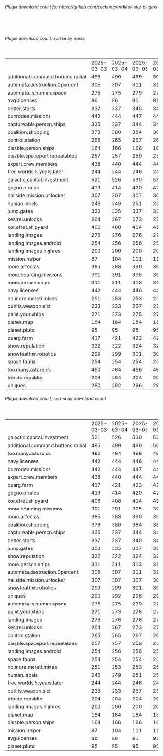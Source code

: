 <h6>Plugin download count for https://github.com/zuckung/endless-sky-plugins</h6><br>
<br>
<h6>Plugin download count, sorted by name</h6><sub><sup><br>
<table>
	<tr>
		<td></td>
		<td>2025-03-03</td>
		<td>2025-03-04</td>
		<td>2025-03-05</td>
		<td>2025-03-06</td>
		<td>2025-03-07</td>
		<td>2025-03-08</td>
		<td>2025-03-09</td>
		<td>today +</td>
	</tr>
	<tr>
		<td>additional.command.buttons.radial</td>
		<td>495</td>
		<td>499</td>
		<td>499</td>
		<td>500</td>
		<td>500</td>
		<td>502</td>
		<td>502</td>
		<td></td>
	</tr>
	<tr>
		<td>automata.destruction.0percent</td>
		<td>305</td>
		<td>307</td>
		<td>311</td>
		<td>311</td>
		<td>311</td>
		<td>313</td>
		<td>313</td>
		<td></td>
	</tr>
	<tr>
		<td>automata.in.human.space</td>
		<td>275</td>
		<td>275</td>
		<td>279</td>
		<td>279</td>
		<td>279</td>
		<td>281</td>
		<td>281</td>
		<td></td>
	</tr>
	<tr>
		<td>avgi.licenses</td>
		<td>86</td>
		<td>86</td>
		<td>91</td>
		<td>91</td>
		<td>95</td>
		<td>97</td>
		<td>97</td>
		<td></td>
	</tr>
	<tr>
		<td>better.starts</td>
		<td>337</td>
		<td>337</td>
		<td>340</td>
		<td>340</td>
		<td>340</td>
		<td>340</td>
		<td>340</td>
		<td></td>
	</tr>
	<tr>
		<td>bunrodea.missions</td>
		<td>442</td>
		<td>444</td>
		<td>447</td>
		<td>447</td>
		<td>447</td>
		<td>447</td>
		<td>447</td>
		<td></td>
	</tr>
	<tr>
		<td>captureable.person.ships</td>
		<td>335</td>
		<td>337</td>
		<td>344</td>
		<td>344</td>
		<td>347</td>
		<td>347</td>
		<td>347</td>
		<td></td>
	</tr>
	<tr>
		<td>coalition.shopping</td>
		<td>378</td>
		<td>380</td>
		<td>384</td>
		<td>384</td>
		<td>384</td>
		<td>386</td>
		<td>388</td>
		<td>+ 2</td>
	</tr>
	<tr>
		<td>control.station</td>
		<td>265</td>
		<td>265</td>
		<td>267</td>
		<td>267</td>
		<td>267</td>
		<td>267</td>
		<td>267</td>
		<td></td>
	</tr>
	<tr>
		<td>disable.person.ships</td>
		<td>164</td>
		<td>166</td>
		<td>166</td>
		<td>166</td>
		<td>168</td>
		<td>168</td>
		<td>168</td>
		<td></td>
	</tr>
	<tr>
		<td>disable.spaceport.repeatables</td>
		<td>257</td>
		<td>257</td>
		<td>259</td>
		<td>259</td>
		<td>259</td>
		<td>259</td>
		<td>259</td>
		<td></td>
	</tr>
	<tr>
		<td>expert.crew.members</td>
		<td>438</td>
		<td>440</td>
		<td>444</td>
		<td>444</td>
		<td>444</td>
		<td>444</td>
		<td>446</td>
		<td>+ 2</td>
	</tr>
	<tr>
		<td>free.worlds.5.years.later</td>
		<td>244</td>
		<td>244</td>
		<td>246</td>
		<td>246</td>
		<td>246</td>
		<td>248</td>
		<td>248</td>
		<td></td>
	</tr>
	<tr>
		<td>galactic.capital.investment</td>
		<td>521</td>
		<td>526</td>
		<td>530</td>
		<td>530</td>
		<td>530</td>
		<td>532</td>
		<td>534</td>
		<td>+ 2</td>
	</tr>
	<tr>
		<td>gegno.pirates</td>
		<td>413</td>
		<td>414</td>
		<td>420</td>
		<td>420</td>
		<td>420</td>
		<td>420</td>
		<td>422</td>
		<td>+ 2</td>
	</tr>
	<tr>
		<td>hai.side.mission.unlocker</td>
		<td>307</td>
		<td>307</td>
		<td>307</td>
		<td>309</td>
		<td>311</td>
		<td>311</td>
		<td>311</td>
		<td></td>
	</tr>
	<tr>
		<td>human.labels</td>
		<td>246</td>
		<td>249</td>
		<td>251</td>
		<td>251</td>
		<td>251</td>
		<td>251</td>
		<td>251</td>
		<td></td>
	</tr>
	<tr>
		<td>jump.gates</td>
		<td>333</td>
		<td>335</td>
		<td>337</td>
		<td>337</td>
		<td>339</td>
		<td>339</td>
		<td>339</td>
		<td></td>
	</tr>
	<tr>
		<td>kestrel.unlocks</td>
		<td>264</td>
		<td>267</td>
		<td>273</td>
		<td>273</td>
		<td>273</td>
		<td>273</td>
		<td>273</td>
		<td></td>
	</tr>
	<tr>
		<td>kor.efret.shipyard</td>
		<td>406</td>
		<td>408</td>
		<td>414</td>
		<td>414</td>
		<td>414</td>
		<td>414</td>
		<td>416</td>
		<td>+ 2</td>
	</tr>
	<tr>
		<td>landing.images</td>
		<td>276</td>
		<td>276</td>
		<td>276</td>
		<td>276</td>
		<td>276</td>
		<td>276</td>
		<td>276</td>
		<td></td>
	</tr>
	<tr>
		<td>landing.images.android</td>
		<td>254</td>
		<td>256</td>
		<td>256</td>
		<td>256</td>
		<td>256</td>
		<td>256</td>
		<td>256</td>
		<td></td>
	</tr>
	<tr>
		<td>landing.images.highres</td>
		<td>200</td>
		<td>200</td>
		<td>200</td>
		<td>200</td>
		<td>200</td>
		<td>200</td>
		<td>200</td>
		<td></td>
	</tr>
	<tr>
		<td>mission.helper</td>
		<td>87</td>
		<td>104</td>
		<td>111</td>
		<td>113</td>
		<td>115</td>
		<td>119</td>
		<td>119</td>
		<td></td>
	</tr>
	<tr>
		<td>more.arfectas</td>
		<td>385</td>
		<td>388</td>
		<td>390</td>
		<td>390</td>
		<td>390</td>
		<td>392</td>
		<td>392</td>
		<td></td>
	</tr>
	<tr>
		<td>more.boarding.missions</td>
		<td>391</td>
		<td>391</td>
		<td>395</td>
		<td>395</td>
		<td>395</td>
		<td>395</td>
		<td>395</td>
		<td></td>
	</tr>
	<tr>
		<td>more.person.ships</td>
		<td>311</td>
		<td>311</td>
		<td>313</td>
		<td>313</td>
		<td>313</td>
		<td>313</td>
		<td>313</td>
		<td></td>
	</tr>
	<tr>
		<td>navy.licenses</td>
		<td>442</td>
		<td>444</td>
		<td>446</td>
		<td>446</td>
		<td>448</td>
		<td>448</td>
		<td>448</td>
		<td></td>
	</tr>
	<tr>
		<td>no.more.mereti.mines</td>
		<td>251</td>
		<td>253</td>
		<td>253</td>
		<td>253</td>
		<td>253</td>
		<td>253</td>
		<td>253</td>
		<td></td>
	</tr>
	<tr>
		<td>outfits.weapon.slot</td>
		<td>233</td>
		<td>233</td>
		<td>237</td>
		<td>237</td>
		<td>237</td>
		<td>237</td>
		<td>237</td>
		<td></td>
	</tr>
	<tr>
		<td>paint.your.ships</td>
		<td>271</td>
		<td>273</td>
		<td>275</td>
		<td>277</td>
		<td>277</td>
		<td>277</td>
		<td>277</td>
		<td></td>
	</tr>
	<tr>
		<td>planet.map</td>
		<td>184</td>
		<td>184</td>
		<td>184</td>
		<td>184</td>
		<td>184</td>
		<td>186</td>
		<td>186</td>
		<td></td>
	</tr>
	<tr>
		<td>planet.pluto</td>
		<td>95</td>
		<td>95</td>
		<td>95</td>
		<td>95</td>
		<td>95</td>
		<td>95</td>
		<td>95</td>
		<td></td>
	</tr>
	<tr>
		<td>quarg.farm</td>
		<td>417</td>
		<td>421</td>
		<td>423</td>
		<td>423</td>
		<td>425</td>
		<td>427</td>
		<td>427</td>
		<td></td>
	</tr>
	<tr>
		<td>show.reputation</td>
		<td>322</td>
		<td>322</td>
		<td>324</td>
		<td>324</td>
		<td>324</td>
		<td>324</td>
		<td>324</td>
		<td></td>
	</tr>
	<tr>
		<td>snowfeather.robotics</td>
		<td>299</td>
		<td>299</td>
		<td>301</td>
		<td>301</td>
		<td>301</td>
		<td>301</td>
		<td>303</td>
		<td>+ 2</td>
	</tr>
	<tr>
		<td>space.fauna</td>
		<td>254</td>
		<td>254</td>
		<td>254</td>
		<td>254</td>
		<td>254</td>
		<td>254</td>
		<td>254</td>
		<td></td>
	</tr>
	<tr>
		<td>too.many.asteroids</td>
		<td>460</td>
		<td>464</td>
		<td>466</td>
		<td>466</td>
		<td>467</td>
		<td>467</td>
		<td>467</td>
		<td></td>
	</tr>
	<tr>
		<td>tribute.republic</td>
		<td>204</td>
		<td>204</td>
		<td>204</td>
		<td>204</td>
		<td>204</td>
		<td>204</td>
		<td>204</td>
		<td></td>
	</tr>
	<tr>
		<td>uniques</td>
		<td>290</td>
		<td>292</td>
		<td>296</td>
		<td>296</td>
		<td>296</td>
		<td>296</td>
		<td>296</td>
		<td></td>
	</tr>
</table>
</sub></sup>
<h6>Plugin download count, sorted by download count</h6><sub><sup><br>
<table>
	<tr>
		<td></td>
		<td>2025-03-03</td>
		<td>2025-03-04</td>
		<td>2025-03-05</td>
		<td>2025-03-06</td>
		<td>2025-03-07</td>
		<td>2025-03-08</td>
		<td>2025-03-09</td>
		<td>today +</td>
	</tr>
	<tr>
		<td>galactic.capital.investment</td>
		<td>521</td>
		<td>526</td>
		<td>530</td>
		<td>530</td>
		<td>530</td>
		<td>532</td>
		<td>534</td>
		<td>+ 2</td>
	</tr>
	<tr>
		<td>additional.command.buttons.radial</td>
		<td>495</td>
		<td>499</td>
		<td>499</td>
		<td>500</td>
		<td>500</td>
		<td>502</td>
		<td>502</td>
		<td></td>
	</tr>
	<tr>
		<td>too.many.asteroids</td>
		<td>460</td>
		<td>464</td>
		<td>466</td>
		<td>466</td>
		<td>467</td>
		<td>467</td>
		<td>467</td>
		<td></td>
	</tr>
	<tr>
		<td>navy.licenses</td>
		<td>442</td>
		<td>444</td>
		<td>446</td>
		<td>446</td>
		<td>448</td>
		<td>448</td>
		<td>448</td>
		<td></td>
	</tr>
	<tr>
		<td>bunrodea.missions</td>
		<td>442</td>
		<td>444</td>
		<td>447</td>
		<td>447</td>
		<td>447</td>
		<td>447</td>
		<td>447</td>
		<td></td>
	</tr>
	<tr>
		<td>expert.crew.members</td>
		<td>438</td>
		<td>440</td>
		<td>444</td>
		<td>444</td>
		<td>444</td>
		<td>444</td>
		<td>446</td>
		<td>+ 2</td>
	</tr>
	<tr>
		<td>quarg.farm</td>
		<td>417</td>
		<td>421</td>
		<td>423</td>
		<td>423</td>
		<td>425</td>
		<td>427</td>
		<td>427</td>
		<td></td>
	</tr>
	<tr>
		<td>gegno.pirates</td>
		<td>413</td>
		<td>414</td>
		<td>420</td>
		<td>420</td>
		<td>420</td>
		<td>420</td>
		<td>422</td>
		<td>+ 2</td>
	</tr>
	<tr>
		<td>kor.efret.shipyard</td>
		<td>406</td>
		<td>408</td>
		<td>414</td>
		<td>414</td>
		<td>414</td>
		<td>414</td>
		<td>416</td>
		<td>+ 2</td>
	</tr>
	<tr>
		<td>more.boarding.missions</td>
		<td>391</td>
		<td>391</td>
		<td>395</td>
		<td>395</td>
		<td>395</td>
		<td>395</td>
		<td>395</td>
		<td></td>
	</tr>
	<tr>
		<td>more.arfectas</td>
		<td>385</td>
		<td>388</td>
		<td>390</td>
		<td>390</td>
		<td>390</td>
		<td>392</td>
		<td>392</td>
		<td></td>
	</tr>
	<tr>
		<td>coalition.shopping</td>
		<td>378</td>
		<td>380</td>
		<td>384</td>
		<td>384</td>
		<td>384</td>
		<td>386</td>
		<td>388</td>
		<td>+ 2</td>
	</tr>
	<tr>
		<td>captureable.person.ships</td>
		<td>335</td>
		<td>337</td>
		<td>344</td>
		<td>344</td>
		<td>347</td>
		<td>347</td>
		<td>347</td>
		<td></td>
	</tr>
	<tr>
		<td>better.starts</td>
		<td>337</td>
		<td>337</td>
		<td>340</td>
		<td>340</td>
		<td>340</td>
		<td>340</td>
		<td>340</td>
		<td></td>
	</tr>
	<tr>
		<td>jump.gates</td>
		<td>333</td>
		<td>335</td>
		<td>337</td>
		<td>337</td>
		<td>339</td>
		<td>339</td>
		<td>339</td>
		<td></td>
	</tr>
	<tr>
		<td>show.reputation</td>
		<td>322</td>
		<td>322</td>
		<td>324</td>
		<td>324</td>
		<td>324</td>
		<td>324</td>
		<td>324</td>
		<td></td>
	</tr>
	<tr>
		<td>more.person.ships</td>
		<td>311</td>
		<td>311</td>
		<td>313</td>
		<td>313</td>
		<td>313</td>
		<td>313</td>
		<td>313</td>
		<td></td>
	</tr>
	<tr>
		<td>automata.destruction.0percent</td>
		<td>305</td>
		<td>307</td>
		<td>311</td>
		<td>311</td>
		<td>311</td>
		<td>313</td>
		<td>313</td>
		<td></td>
	</tr>
	<tr>
		<td>hai.side.mission.unlocker</td>
		<td>307</td>
		<td>307</td>
		<td>307</td>
		<td>309</td>
		<td>311</td>
		<td>311</td>
		<td>311</td>
		<td></td>
	</tr>
	<tr>
		<td>snowfeather.robotics</td>
		<td>299</td>
		<td>299</td>
		<td>301</td>
		<td>301</td>
		<td>301</td>
		<td>301</td>
		<td>303</td>
		<td>+ 2</td>
	</tr>
	<tr>
		<td>uniques</td>
		<td>290</td>
		<td>292</td>
		<td>296</td>
		<td>296</td>
		<td>296</td>
		<td>296</td>
		<td>296</td>
		<td></td>
	</tr>
	<tr>
		<td>automata.in.human.space</td>
		<td>275</td>
		<td>275</td>
		<td>279</td>
		<td>279</td>
		<td>279</td>
		<td>281</td>
		<td>281</td>
		<td></td>
	</tr>
	<tr>
		<td>paint.your.ships</td>
		<td>271</td>
		<td>273</td>
		<td>275</td>
		<td>277</td>
		<td>277</td>
		<td>277</td>
		<td>277</td>
		<td></td>
	</tr>
	<tr>
		<td>landing.images</td>
		<td>276</td>
		<td>276</td>
		<td>276</td>
		<td>276</td>
		<td>276</td>
		<td>276</td>
		<td>276</td>
		<td></td>
	</tr>
	<tr>
		<td>kestrel.unlocks</td>
		<td>264</td>
		<td>267</td>
		<td>273</td>
		<td>273</td>
		<td>273</td>
		<td>273</td>
		<td>273</td>
		<td></td>
	</tr>
	<tr>
		<td>control.station</td>
		<td>265</td>
		<td>265</td>
		<td>267</td>
		<td>267</td>
		<td>267</td>
		<td>267</td>
		<td>267</td>
		<td></td>
	</tr>
	<tr>
		<td>disable.spaceport.repeatables</td>
		<td>257</td>
		<td>257</td>
		<td>259</td>
		<td>259</td>
		<td>259</td>
		<td>259</td>
		<td>259</td>
		<td></td>
	</tr>
	<tr>
		<td>landing.images.android</td>
		<td>254</td>
		<td>256</td>
		<td>256</td>
		<td>256</td>
		<td>256</td>
		<td>256</td>
		<td>256</td>
		<td></td>
	</tr>
	<tr>
		<td>space.fauna</td>
		<td>254</td>
		<td>254</td>
		<td>254</td>
		<td>254</td>
		<td>254</td>
		<td>254</td>
		<td>254</td>
		<td></td>
	</tr>
	<tr>
		<td>no.more.mereti.mines</td>
		<td>251</td>
		<td>253</td>
		<td>253</td>
		<td>253</td>
		<td>253</td>
		<td>253</td>
		<td>253</td>
		<td></td>
	</tr>
	<tr>
		<td>human.labels</td>
		<td>246</td>
		<td>249</td>
		<td>251</td>
		<td>251</td>
		<td>251</td>
		<td>251</td>
		<td>251</td>
		<td></td>
	</tr>
	<tr>
		<td>free.worlds.5.years.later</td>
		<td>244</td>
		<td>244</td>
		<td>246</td>
		<td>246</td>
		<td>246</td>
		<td>248</td>
		<td>248</td>
		<td></td>
	</tr>
	<tr>
		<td>outfits.weapon.slot</td>
		<td>233</td>
		<td>233</td>
		<td>237</td>
		<td>237</td>
		<td>237</td>
		<td>237</td>
		<td>237</td>
		<td></td>
	</tr>
	<tr>
		<td>tribute.republic</td>
		<td>204</td>
		<td>204</td>
		<td>204</td>
		<td>204</td>
		<td>204</td>
		<td>204</td>
		<td>204</td>
		<td></td>
	</tr>
	<tr>
		<td>landing.images.highres</td>
		<td>200</td>
		<td>200</td>
		<td>200</td>
		<td>200</td>
		<td>200</td>
		<td>200</td>
		<td>200</td>
		<td></td>
	</tr>
	<tr>
		<td>planet.map</td>
		<td>184</td>
		<td>184</td>
		<td>184</td>
		<td>184</td>
		<td>184</td>
		<td>186</td>
		<td>186</td>
		<td></td>
	</tr>
	<tr>
		<td>disable.person.ships</td>
		<td>164</td>
		<td>166</td>
		<td>166</td>
		<td>166</td>
		<td>168</td>
		<td>168</td>
		<td>168</td>
		<td></td>
	</tr>
	<tr>
		<td>mission.helper</td>
		<td>87</td>
		<td>104</td>
		<td>111</td>
		<td>113</td>
		<td>115</td>
		<td>119</td>
		<td>119</td>
		<td></td>
	</tr>
	<tr>
		<td>avgi.licenses</td>
		<td>86</td>
		<td>86</td>
		<td>91</td>
		<td>91</td>
		<td>95</td>
		<td>97</td>
		<td>97</td>
		<td></td>
	</tr>
	<tr>
		<td>planet.pluto</td>
		<td>95</td>
		<td>95</td>
		<td>95</td>
		<td>95</td>
		<td>95</td>
		<td>95</td>
		<td>95</td>
		<td></td>
	</tr>
</table>
</sub></sup>
